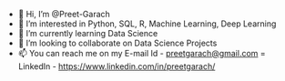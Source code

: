- 👋 Hi, I’m @Preet-Garach
- 👀 I’m interested in Python, SQL, R, Machine Learning, Deep Learning
- 🌱 I’m currently learning Data Science
- 💞️ I’m looking to collaborate on Data Science Projects
- 📫 You can reach me on my E-mail Id - preetgarach@gmail.com
= LinkedIn - https://www.linkedin.com/in/preetgarach/
